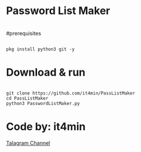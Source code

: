 # Password List Maker
<br />
#prerequisites
<pre><code>
pkg install python3 git -y
</code></pre>

# Download & run
<pre><code>
git clone https://github.com/it4min/PassListMaker
cd PassListMaker
python3 PasswordListMaker.py
</code></pre>

# Code by: it4min

<a href="https://t.me/LinuxH">Talagram Channel</a>
